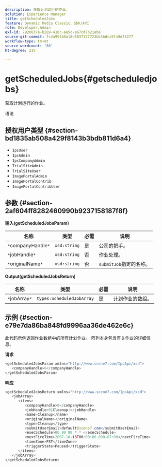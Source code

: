 ```yaml
---
description: 获取计划运行的作业。
solution: Experience Manager
title: getScheduledJobs
feature: Dynamic Media Classic，SDK/API
role: Developer,Admin
exl-id: 7920637e-b289-410c-ae5c-e67cd7b21aba
source-git-commit: fcda99340a18d5037157723bb3bdca5fa9df3277
workflow-type: tm+mt
source-wordcount: '80'
ht-degree: 21%

---
```


# getScheduledJobs{#getscheduledjobs}

获取计划运行的作业。

语法

## 授权用户类型 {#section-bd1835ab508a429f8143b3bdb811d6a4}

* `IpsUser`
* `IpsAdmin`
* `IpsCompanyAdmin`
* `TrialSiteAdmin`
* `TrialSiteUser`
* `ImagePortalAdmin`
* `ImagePortalContrib`
* `ImagePortalContribUser`

## 参数 {#section-2af604ff8282460990b9237158187f8f}

**输入(getScheduledJobsParam)**

| 名称 | 类型 | 必需 | 说明 |
|---|---|---|---|
| `*`companyHandle`*` | `xsd:string` | 是 | 公司的把手。 |
| `*`jobHandle`*` | `xsd:string` | 否 | 作业处理。 |
| `*`originalName`*` | `xsd:string` | 否 | `submitJob`指定的名称。 |

**Output(getScheduledJobsReturn)**

| 名称 | 类型 | 必需 | 说明 |
|---|---|---|---|
| `*`jobArray`*` | `types:ScheduledJobArray` | 是 | 计划作业的数组。 |

## 示例 {#section-e79e7da86ba848fd9996aa36de462e6c}

此代码示例返回作业数组中的所有计划作业。 阵列本身包含有关作业的详细信息。

**请求**

```java
<getScheduledJobsParam xmlns="http://www.scene7.com/IpsApi/xsd">
   <companyHandle>0</companyHandle>
</getScheduledJobsParam>
```

**响应**

```java
<getScheduledJobsReturn xmlns="http://www.scene7.com/IpsApi/xsd">
   <jobArray>
      <items>
         <companyHandle>0</companyHandle>
         <jobHandle>0|Cleanup|</jobHandle>
         <name>Cleanup</name>
         <originalName></originalName>
         <type>Cleanup</type>
         <submitUserEmail>default@scene7.com</submitUserEmail>
         <execSchedule>00 00 00 * * </execSchedule>
         <nextFireTime>2007-10-13T00:00:00.000-07:00</nextFireTime>
         <timeZone>PST</timeZone>
         <triggerState>Paused</triggerState>
      </items>
   </jobArray>
</getScheduledJobsReturn>
```
